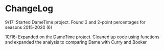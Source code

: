 # ChangeLog

9/17: Started DameTime project. Found 3 and 2-point percentages for seasons 2015-2020 (6)

10/16: Expanded on the DameTime project. Cleaned up code using functions and expanded the analysis to comparing Dame with Curry and Booker 
